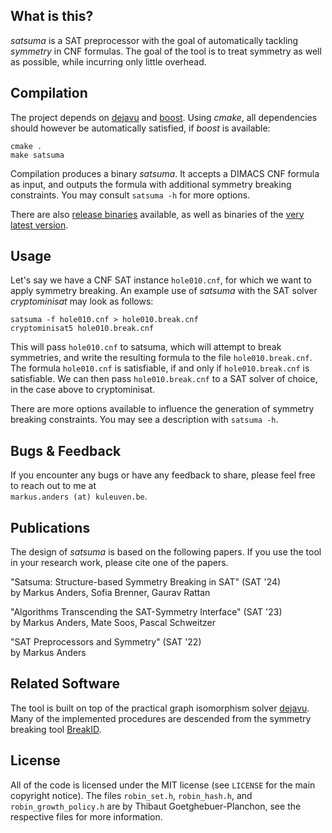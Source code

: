 ## What is this?
*satsuma* is a SAT preprocessor with the goal of automatically tackling *symmetry* in CNF formulas.
The goal of the tool is to treat symmetry as well as possible, while incurring only little overhead.

## Compilation
The project depends on [dejavu](https://www.automorphisms.org) and [boost](https://www.boost.org/).
Using *cmake*, all dependencies should however be automatically satisfied, if *boost* is available:
```text
cmake .
make satsuma
```
Compilation produces a binary *satsuma*. It accepts a DIMACS CNF formula as input, and outputs the formula with additional symmetry breaking constraints. 
You may consult `satsuma -h` for more options.

There are also [release binaries](https://github.com/markusa4/satsuma/releases) available, as well as binaries of the [very latest version](https://github.com/markusa4/satsuma/actions/workflows/build.yml).

## Usage

Let's say we have a CNF SAT instance `hole010.cnf`, for which we want to apply symmetry breaking.
An example use of  *satsuma* with the SAT solver *cryptominisat* may look as follows:
```text 
satsuma -f hole010.cnf > hole010.break.cnf
cryptominisat5 hole010.break.cnf
```
This will pass `hole010.cnf` to satsuma, which will attempt to break symmetries, and write the resulting formula to the file `hole010.break.cnf`.
The formula `hole010.cnf` is satisfiable, if and only if `hole010.break.cnf` is satisfiable.
We can then pass `hole010.break.cnf` to a SAT solver of choice, in the case above to cryptominisat.

There are more options available to influence the generation of symmetry breaking constraints. 
You may see a description with `satsuma -h`.

## Bugs & Feedback
If you encounter any bugs or have any feedback to share, please feel free to reach out to me at\
`markus.anders (at) kuleuven.be`.

## Publications
The design of *satsuma* is based on the following papers. If you use the tool in your research work, please cite one of the papers.

"Satsuma: Structure-based Symmetry Breaking in SAT" (SAT '24)\
by Markus Anders, Sofia Brenner, Gaurav Rattan

"Algorithms Transcending the SAT-Symmetry Interface" (SAT '23)\
by Markus Anders, Mate Soos, Pascal Schweitzer

"SAT Preprocessors and Symmetry" (SAT '22)\
by Markus Anders

## Related Software
The tool is built on top of the practical graph isomorphism solver [dejavu](https://www.automorphisms.org). 
Many of the implemented procedures are descended from the symmetry breaking tool [BreakID](https://bitbucket.org/krr/breakid/).



## License
All of the code is licensed under the MIT license (see `LICENSE` for the main copyright notice). 
The files `robin_set.h`, `robin_hash.h`, and `robin_growth_policy.h` are by Thibaut Goetghebuer-Planchon, see the respective files for more information. 
